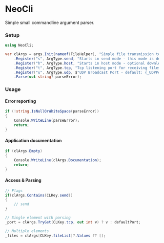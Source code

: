 # NeoCli
Simple small commandline argument parser.
### Setup
```C#
using NeoCli;

var clArgs = args.Init(nameof(FileHelper), "Simple file transmission tool for local networks.")
	.Register("s", ArgType.send, "Starts in send mode - this mode is default when started with file params", "h", CommandValues.Optional)
	.Register("h", ArgType.host, "Starts in host mode - optional download directory path", "s", CommandValues.Optional)
	.Register("t", ArgType.tcp, "Tcp listening port for receiving files", null, CommandValues.Required)
	.Register("u", ArgType.udp, $"UDP Broadcast Port - default: {_UDPPort}", null, CommandValues.Required)
	.Parse(out string? parseError);
```
### Usage
#### Error reporting
```C#
if (!string.IsNullOrWhiteSpace(parseError))
{
	Console.WriteLine(parseError);
	return;
}
```
#### Application documentation
```C#
if (clArgs.Empty)
{
	Console.WriteLine(clArgs.Documentation);
	return;
}
```
#### Access & Parsing
```C#
// Flags
if(clArgs.Contains(CLKey.send))
{
	// send
}

// Single element with parsing
_port = clArgs.TryGet(CLKey.tcp, out int v) ? v : defaultPort;

// Multiple elements
_files = clArgs[CLKey.fileList]?.Values ?? [];
```
